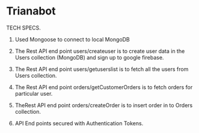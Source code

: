 # Trianabot

TECH SPECS.
1. Used Mongoose to connect to local MongoDB
2. The Rest API end point users/createuser is to create user data in the Users collection (MongoDB) and sign up to google firebase.
3. The Rest API end point users/getuserslist is to fetch all the users from Users collection.
4. The Rest API end point orders/getCustomerOrders is to fetch orders for particular user.
5. TheRest API end point orders/createOrder is to insert order in to Orders collection.  

6. API End points secured with Authentication Tokens.
